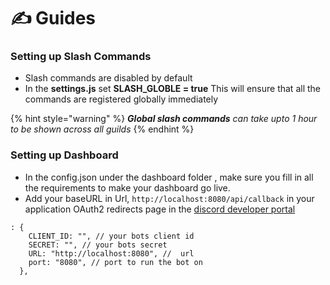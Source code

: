 # ✍ Guides

### Setting up Slash Commands

- Slash commands are disabled by default
- In the **settings.js** set **SLASH_GLOBLE = true**  This will ensure that all the commands are registered globally immediately

{% hint style="warning" %}
_**Global slash commands** can take upto 1 hour to be shown across all guilds_
{% endhint %}

### Setting up Dashboard

- In the config.json under the dashboard folder , make sure you fill in all the requirements to make your dashboard go live.
- Add your baseURL in Url, `http://localhost:8080/api/callback` in your application OAuth2 redirects page in the [discord developer portal](https://discord.com/developers/applications)

```
: {
    CLIENT_ID: "", // your bots client id
    SECRET: "", // your bots secret
    URL: "http://localhost:8080", //  url
    port: "8080", // port to run the bot on
  },
```


